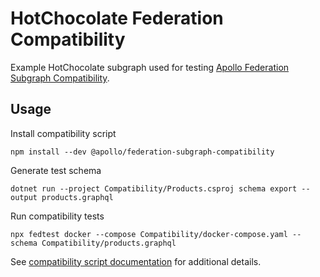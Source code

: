# HotChocolate Federation Compatibility

Example HotChocolate subgraph used for testing [Apollo Federation Subgraph Compatibility](https://github.com/apollographql/apollo-federation-subgraph-compatibility).

## Usage

Install compatibility script

```shell
npm install --dev @apollo/federation-subgraph-compatibility
```

Generate test schema

```shell
dotnet run --project Compatibility/Products.csproj schema export --output products.graphql
```

Run compatibility tests

```shell
npx fedtest docker --compose Compatibility/docker-compose.yaml --schema Compatibility/products.graphql
```

See [compatibility script documentation](https://www.npmjs.com/package/@apollo/federation-subgraph-compatibility) for additional details.